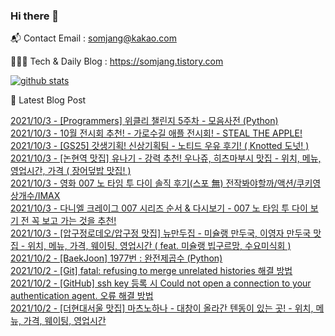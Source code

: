 ### Hi there 👋

📬  Contact Email : somjang@kakao.com

👨🏻‍💻  Tech & Daily Blog : https://somjang.tistory.com

[![github stats](https://github-readme-stats.vercel.app/api?username=SOMJANG&show_icons=true&hide_border=False)](https://somjang.tistory.com)

🤩 Latest Blog Post

[2021/10/3 - [Programmers] 위클리 챌린지 5주차 - 모음사전 (Python)](https://somjang.tistory.com/entry/Programmers-%EC%9C%84%ED%81%B4%EB%A6%AC-%EC%B1%8C%EB%A6%B0%EC%A7%80-5%EC%A3%BC%EC%B0%A8-%EB%AA%A8%EC%9D%8C%EC%82%AC%EC%A0%84-Python) <br>
[2021/10/3 - 10월 전시회 추천! - 가로수길 애플 전시회! - STEAL THE APPLE!](https://somjang.tistory.com/entry/10%EC%9B%94-%EC%A0%84%EC%8B%9C%ED%9A%8C-%EC%B6%94%EC%B2%9C-%EA%B0%80%EB%A1%9C%EC%88%98%EA%B8%B8-%EC%95%A0%ED%94%8C-%EC%A0%84%EC%8B%9C%ED%9A%8C-STEAL-THE-APPLE) <br>
[2021/10/3 - [GS25] 갓생기획! 신상기획팀 - 노티드 우유 후기! ( Knotted 도넛! )](https://somjang.tistory.com/entry/GS25-%EA%B0%93%EC%83%9D%EA%B8%B0%ED%9A%8D-%EC%8B%A0%EC%83%81%EA%B8%B0%ED%9A%8D%ED%8C%80-%EB%85%B8%ED%8B%B0%EB%93%9C-%EC%9A%B0%EC%9C%A0-%ED%9B%84%EA%B8%B0-Knotted-%EB%8F%84%EB%84%9B) <br>
[2021/10/3 - [논현역 맛집] 유나기 - 강력 추천! 우나쥬, 히츠마부시 맛집 - 위치, 메뉴, 영업시간, 가격 ( 장어덮밥 맛집! )](https://somjang.tistory.com/entry/%EB%85%BC%ED%98%84%EC%97%AD-%EB%A7%9B%EC%A7%91-%EC%9C%A0%EB%82%98%EA%B8%B0-%EA%B0%95%EB%A0%A5-%EC%B6%94%EC%B2%9C-%EC%9A%B0%EB%82%98%EC%A5%AC-%ED%9E%88%EC%B8%A0%EB%A7%88%EB%B6%80%EC%8B%9C-%EB%A7%9B%EC%A7%91-%EC%9C%84%EC%B9%98-%EB%A9%94%EB%89%B4-%EC%98%81%EC%97%85%EC%8B%9C%EA%B0%84-%EA%B0%80%EA%B2%A9-%EC%9E%A5%EC%96%B4%EB%8D%AE%EB%B0%A5-%EB%A7%9B%EC%A7%91) <br>
[2021/10/3 - 영화 007 노 타임 투 다이 솔직 후기(스포 無) 전작봐야할까/액션/쿠키영상개수/IMAX](https://somjang.tistory.com/entry/%EC%98%81%ED%99%94-007-%EB%85%B8-%ED%83%80%EC%9E%84-%ED%88%AC-%EB%8B%A4%EC%9D%B4-%EC%86%94%EC%A7%81-%ED%9B%84%EA%B8%B0%EC%8A%A4%ED%8F%AC-%E7%84%A1-%EC%A0%84%EC%9E%91%EB%B4%90%EC%95%BC%ED%95%A0%EA%B9%8C%EC%95%A1%EC%85%98%EC%BF%A0%ED%82%A4%EC%98%81%EC%83%81%EA%B0%9C%EC%88%98IMAX) <br>
[2021/10/3 - 다니엘 크레이그 007 시리즈 순서 & 다시보기 - 007 노 타임 투 다이 보기 전 꼭 보고 가는 것을 추천!](https://somjang.tistory.com/entry/%EB%8B%A4%EB%8B%88%EC%97%98-%ED%81%AC%EB%A0%88%EC%9D%B4%EA%B7%B8-007-%EC%8B%9C%EB%A6%AC%EC%A6%88-%EC%88%9C%EC%84%9C-%EB%8B%A4%EC%8B%9C%EB%B3%B4%EA%B8%B0-007-%EB%85%B8-%ED%83%80%EC%9E%84-%ED%88%AC-%EB%8B%A4%EC%9D%B4-%EB%B3%B4%EA%B8%B0-%EC%A0%84-%EA%BC%AD-%EB%B3%B4%EA%B3%A0-%EA%B0%80%EB%8A%94-%EA%B2%83%EC%9D%84-%EC%B6%94%EC%B2%9C) <br>
[2021/10/3 - [압구정로데오/압구정 맛집] 뉴만두집 - 미슐랭 만두국, 이영자 만두국 맛집 - 위치, 메뉴, 가격, 웨이팅, 영업시간 ( feat. 미슐랭 빕구르망, 수요미식회 )](https://somjang.tistory.com/entry/%EC%95%95%EA%B5%AC%EC%A0%95%EB%A1%9C%EB%8D%B0%EC%98%A4%EC%95%95%EA%B5%AC%EC%A0%95-%EB%A7%9B%EC%A7%91-%EB%89%B4%EB%A7%8C%EB%91%90%EC%A7%91-%EB%AF%B8%EC%8A%90%EB%9E%AD-%EB%A7%8C%EB%91%90%EA%B5%AD-%EC%9D%B4%EC%98%81%EC%9E%90-%EB%A7%8C%EB%91%90%EA%B5%AD-%EB%A7%9B%EC%A7%91-%EC%9C%84%EC%B9%98-%EB%A9%94%EB%89%B4-%EA%B0%80%EA%B2%A9-%EC%9B%A8%EC%9D%B4%ED%8C%85-%EC%98%81%EC%97%85%EC%8B%9C%EA%B0%84-feat-%EB%AF%B8%EC%8A%90%EB%9E%AD-%EB%B9%95%EA%B5%AC%EB%A5%B4%EB%A7%9D-%EC%88%98%EC%9A%94%EB%AF%B8%EC%8B%9D%ED%9A%8C) <br>
[2021/10/2 - [BaekJoon] 1977번 : 완전제곱수 (Python)](https://somjang.tistory.com/entry/BaekJoon-1977%EB%B2%88-%EC%99%84%EC%A0%84%EC%A0%9C%EA%B3%B1%EC%88%98-Python) <br>
[2021/10/2 - [Git] fatal: refusing to merge unrelated histories 해결 방법](https://somjang.tistory.com/entry/Git-fatal-refusing-to-merge-unrelated-histories-%ED%95%B4%EA%B2%B0-%EB%B0%A9%EB%B2%95) <br>
[2021/10/2 - [GitHub] ssh key 등록 시 Could not open a connection to your authentication agent. 오류 해결 방법](https://somjang.tistory.com/entry/GitHub-ssh-key-%EB%93%B1%EB%A1%9D-%EC%8B%9C-Could-not-open-a-connection-to-your-authentication-agent-%EC%98%A4%EB%A5%98-%ED%95%B4%EA%B2%B0-%EB%B0%A9%EB%B2%95) <br>
[2021/10/2 - [더현대서울 맛집] 마츠노하나 - 대창이 올라간 텐동이 있는 곳! - 위치, 메뉴, 가격, 웨이팅, 영업시간](https://somjang.tistory.com/entry/%EB%8D%94%ED%98%84%EB%8C%80%EC%84%9C%EC%9A%B8-%EB%A7%9B%EC%A7%91-%EB%A7%88%EC%B8%A0%EB%85%B8%ED%95%98%EB%82%98-%EB%8C%80%EC%B0%BD%EC%9D%B4-%EC%98%AC%EB%9D%BC%EA%B0%84-%ED%85%90%EB%8F%99%EC%9D%B4-%EC%9E%88%EB%8A%94-%EA%B3%B3-%EC%9C%84%EC%B9%98-%EB%A9%94%EB%89%B4-%EA%B0%80%EA%B2%A9-%EC%9B%A8%EC%9D%B4%ED%8C%85-%EC%98%81%EC%97%85%EC%8B%9C%EA%B0%84) <br>
